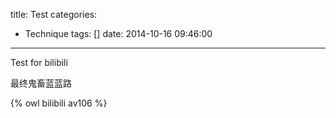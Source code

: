 title: Test
categories:
  - Technique
tags: []
date: 2014-10-16 09:46:00
---
Test for bilibili

最终鬼畜蓝蓝路

{% owl bilibili av106 %}